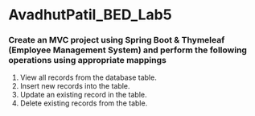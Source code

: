 # AvadhutPatil_BED_Lab5

### Create an MVC project using Spring Boot & Thymeleaf (Employee Management System) and perform the following operations using appropriate mappings 


1. View all records from the database table.
2. Insert new records into the table.
3. Update an existing record in the table.
4. Delete existing records from the table.
